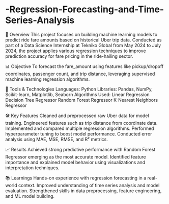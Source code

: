 # -Regression-Forecasting-and-Time-Series-Analysis

📌 Overview
This project focuses on building machine learning models to predict ride fare amounts based on historical Uber trip data. Conducted as part of a Data Science Internship at Tekniko Global from May 2024 to July 2024, the project applies various regression techniques to improve prediction accuracy for fare pricing in the ride-hailing sector.

📊 Objective
To forecast the fare_amount using features like pickup/dropoff coordinates, passenger count, and trip distance, leveraging supervised machine learning regression algorithms.

🔧 Tools & Technologies
Languages: Python
Libraries: Pandas, NumPy, Scikit-learn, Matplotlib, Seaborn
Algorithms Used:
Linear Regression
Decision Tree Regressor
Random Forest Regressor
K-Nearest Neighbors Regressor

🛠️ Key Features
Cleaned and preprocessed raw Uber data for model training.
Engineered features such as trip distance from coordinate data.
Implemented and compared multiple regression algorithms.
Performed hyperparameter tuning to boost model performance.
Conducted error analysis using MAE, MSE, RMSE, and R² metrics.

📈 Results
Achieved strong predictive performance with Random Forest Regressor emerging as the most accurate model.
Identified feature importance and explained model behavior using visualizations and interpretation techniques.

📚 Learnings
Hands-on experience with regression forecasting in a real-world context.
Improved understanding of time series analysis and model evaluation.
Strengthened skills in data preprocessing, feature engineering, and ML model building.

